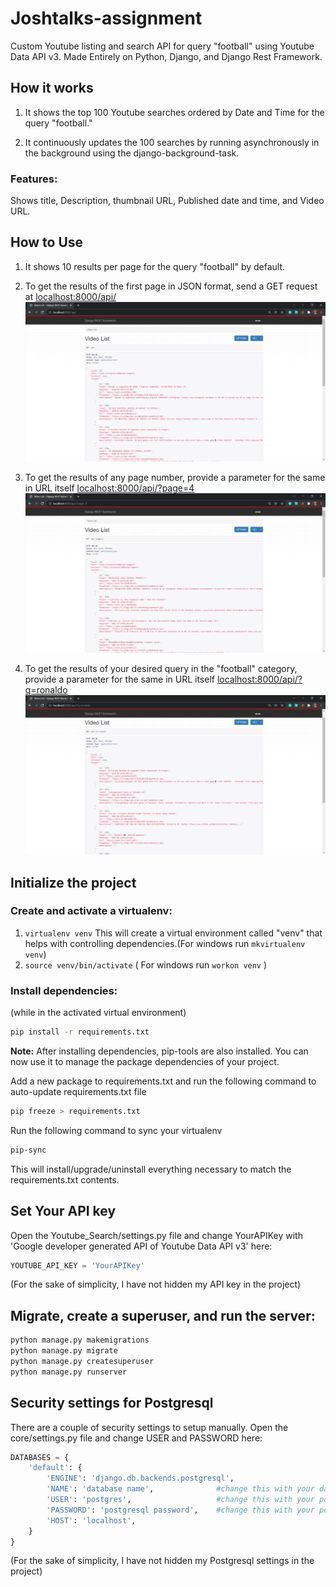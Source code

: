 # Joshtalks-assignment

Custom Youtube listing and search API for query "football" using Youtube Data API v3. Made Entirely on Python, Django, and Django Rest Framework.

## How it works

1. It shows the top 100 Youtube searches ordered by Date and Time for the query "football."

2. It continuously updates the 100 searches by running asynchronously in the background using the django-background-task.

### Features:

Shows title, Description, thumbnail URL, Published date and time, and Video URL.

## How to Use

1. It shows 10 results per page for the query "football" by default.

2. To get the results of the first page in JSON format, send a GET request at [localhost:8000/api/](localhost:8000/api/)
   ![picture 1](images/0b2a6358b004ba544b91d8bfe85a9581e0606f009b4149dc149efaeae013c6e7.png)

3. To get the results of any page number, provide a parameter for the same in URL itself [localhost:8000/api/?page=4](localhost:8000/api/?page=4)
   ![picture 2](images/dddc007622b9bfc75896b2e37585047407a717920f521adad4b6e88ab14b207d.png)

4. To get the results of your desired query in the "football" category, provide a parameter for the same in URL itself [localhost:8000/api/?q=ronaldo](localhost:8000/api/?q=ronaldo)
   ![picture 3](images/758ac8a05300b6bd6a30b2aad0119b7b78a4368e27081fe9dad34a246c5b72c3.png)

## Initialize the project

### Create and activate a virtualenv:

1. `virtualenv venv`
   This will create a virtual environment called "venv" that helps with controlling dependencies.(For windows run `mkvirtualenv venv`)
2. `source venv/bin/activate` ( For windows run `workon venv` )

### Install dependencies:

(while in the activated virtual environment)

```bash
pip install -r requirements.txt
```

**Note:** After installing dependencies, pip-tools are also installed. You can now use it to manage the package dependencies of your project.

Add a new package to requirements.txt and run the following command to auto-update requirements.txt file

```bash
pip freeze > requirements.txt
```

Run the following command to sync your virtualenv

```bash
pip-sync
```

This will install/upgrade/uninstall everything necessary to match the requirements.txt contents.

## Set Your API key

Open the Youtube_Search/settings.py file and change YourAPIKey with 'Google developer generated API of Youtube Data API v3' here:

```python
YOUTUBE_API_KEY = 'YourAPIKey'
```

(For the sake of simplicity, I have not hidden my API key in the project)

## Migrate, create a superuser, and run the server:

```bash
python manage.py makemigrations
python manage.py migrate
python manage.py createsuperuser
python manage.py runserver
```

## Security settings for Postgresql

There are a couple of security settings to setup manually. Open the core/settings.py file and change USER and PASSWORD here:

```python
DATABASES = {
    'default': {
        'ENGINE': 'django.db.backends.postgresql',
        'NAME': 'database name',              #change this with your database name
        'USER': 'postgres',                   #change this with your postgresql username. default is 'postgres'
        'PASSWORD': 'postgresql password',    #change this with your postgresql password
        'HOST': 'localhost',
    }
}
```

(For the sake of simplicity, I have not hidden my Postgresql settings in the project)
